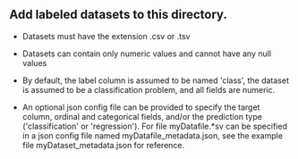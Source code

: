 ## Add labeled datasets to this directory.

* Datasets must have the extension .csv or .tsv
* Datasets can contain only numeric values and cannot have any null values

* By default, the label column is assumed to be named 'class', the dataset is assumed to be a classification problem, and all fields are numeric.

* An optional json config file can be provided to specify the target column, ordinal and categorical fields, and/or the prediction type ('classification' or 'regression').  For file myDatafile.*sv can be specified in a json config file named myDatafile_metadata.json, see the example file myDataset_metadata.json for reference.